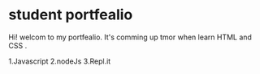 # student portfealio

Hi! welcom to my portfealio. It's comming up tmor when learn HTML and CSS
.

1.Javascript
2.nodeJs
3.Repl.it
